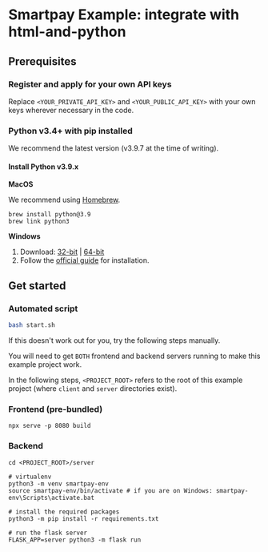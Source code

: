 # Smartpay Example: integrate with html-and-python

## Prerequisites

### Register and apply for your own API keys

Replace `<YOUR_PRIVATE_API_KEY>` and `<YOUR_PUBLIC_API_KEY>` with your own keys wherever necessary in the code.

### Python v3.4+ with pip installed

We recommend the latest version (v3.9.7 at the time of writing).

#### Install Python v3.9.x

**MacOS**

We recommend using [Homebrew](https://brew.sh/).

```shell
brew install python@3.9
brew link python3
```

**Windows**

1. Download: [32-bit](https://www.python.org/ftp/python/3.9.7/python-3.9.7.exe) | [64-bit](https://www.python.org/ftp/python/3.9.7/python-3.9.7-amd64.exe)
2. Follow the [official guide](https://docs.python.org/3/using/windows.html) for installation.

## Get started

### Automated script

```bash
bash start.sh
```

If this doesn't work out for you, try the following steps manually.

You will need to get `BOTH` frontend and backend servers running to make this example project work.

In the following steps, `<PROJECT_ROOT>` refers to the root of this example project (where `client` and `server` directories exist).

### Frontend (pre-bundled)

```shell
npx serve -p 8080 build
```

### Backend

```shell
cd <PROJECT_ROOT>/server

# virtualenv
python3 -m venv smartpay-env
source smartpay-env/bin/activate # if you are on Windows: smartpay-env\Scripts\activate.bat

# install the required packages
python3 -m pip install -r requirements.txt

# run the flask server
FLASK_APP=server python3 -m flask run
```
